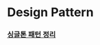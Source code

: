 # Design Pattern

### [싱글톤 패턴 정리](https://quill-peanut-a54.notion.site/d901d174338d4efdac96b8750db4674f?pvs=4)